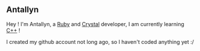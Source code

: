## **Antallyn**

Hey ! I'm Antallyn, a [Ruby](https://www.ruby-lang.org) and [Crystal](https://crystal-lang.org) developer, I am currently learning [C++](https://isocpp.org) !

I created my github account not long ago, so I haven't coded anything yet :/
